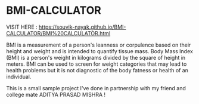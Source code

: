 # BMI-CALCULATOR

VISIT HERE : https://souvik-nayak.github.io/BMI-CALCULATOR/BMI%20CALCULATOR.html

BMI is a measurement of a person's leanness or corpulence based on their height and weight and is intended to quantify tissue mass.
    Body Mass Index (BMI) is a person's weight in kilograms divided by the square of height in meters.
BMI can be used to screen for weight categories that may lead to health problems but it is not diagnostic of the body fatness or health of an individual.

This is a small sample project I've done in partnership with my friend and college mate ADITYA PRASAD MISHRA !
